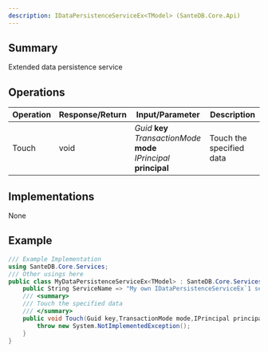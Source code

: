 ```yaml
---
description: IDataPersistenceServiceEx<TModel> (SanteDB.Core.Api)
---
```


## Summary
Extended data persistence service

## Operations

|Operation|Response/Return|Input/Parameter|Description|
|-|-|-|-|
|Touch|void|*Guid* **key**<br/>*TransactionMode* **mode**<br/>*IPrincipal* **principal**|Touch the specified data|

## Implementations

None

## Example
```csharp
/// Example Implementation
using SanteDB.Core.Services;
/// Other usings here
public class MyDataPersistenceServiceEx<TModel> : SanteDB.Core.Services.IDataPersistenceServiceEx<TModel> { 
	public String ServiceName => "My own IDataPersistenceServiceEx`1 service";
	/// <summary>
	/// Touch the specified data
	/// </summary>
	public void Touch(Guid key,TransactionMode mode,IPrincipal principal){
		throw new System.NotImplementedException();
	}
}
```
